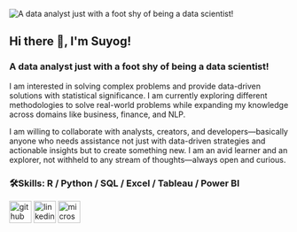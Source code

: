 ![A data analyst just with a foot shy of being a data scientist!](https://github.com/SuyogPatgave/Me/blob/main/Git_Readme.png?raw=true)
## Hi there 👋, I'm Suyog!
### A data analyst just with a foot shy of being a data scientist!


I am interested in solving complex problems and provide data-driven solutions with statistical significance. I am currently exploring different methodologies to solve real-world problems while expanding my knowledge across domains like business, finance, and NLP.

I am willing to collaborate with analysts, creators, and developers—basically anyone who needs assistance not just with data-driven strategies and actionable insights but to create something new. I am an avid learner and an explorer, not withheld to any stream of thoughts—always open and curious.

### 🛠️Skills: R / Python / SQL / Excel / Tableau / Power BI


[<img src='https://cdn.jsdelivr.net/npm/simple-icons@3.0.1/icons/github.svg' alt='github' height='40'>](https://github.com/SuyogPatgave)  [<img src='https://cdn.jsdelivr.net/npm/simple-icons@3.0.1/icons/linkedin.svg' alt='linkedin' height='40'>](https://www.linkedin.com/in/https://www.linkedin.com/in/suyog-patgave99//)  [<img src='https://cdn.jsdelivr.net/npm/simple-icons@3.0.1/icons/microsoftoutlook.svg' alt='microsoftoutlook' height='40'>](suyogpatgave@outlook.com)  
